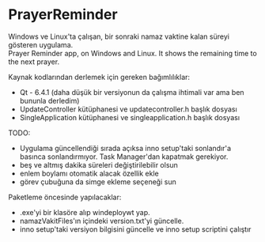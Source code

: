 # PrayerReminder
Windows ve Linux'ta çalışan, bir sonraki namaz vaktine kalan süreyi gösteren uygulama.<br>
Prayer Reminder app, on Windows and Linux. It shows the remaining time to the next prayer.

Kaynak kodlarından derlemek için gereken bağımlılıklar:<br>
* Qt - 6.4.1 (daha düşük bir versiyonun da çalışma ihtimali var ama ben bununla derledim)
* UpdateController kütüphanesi ve updatecontroller.h başlık dosyası
* SingleApplication kütüphanesi ve singleapplication.h başlık dosyası

TODO:<br>
* Uygulama güncellendiği sırada açıksa inno setup'taki sonlandır'a basınca sonlandırmıyor. Task Manager'dan kapatmak gerekiyor. 
* beş ve altmış dakika süreleri değiştirilebilir olsun
* enlem boylamı otomatik alacak özellik ekle
* görev çubuğuna da simge ekleme seçeneği sun

Paketleme öncesinde yapılacaklar:
* .exe'yi bir klasöre alıp windeploywt yap.
* namazVakitFiles'ın içindeki version.txt'yi güncelle.
* inno setup'taki versiyon bilgisini güncelle ve inno setup scriptini çalıştır